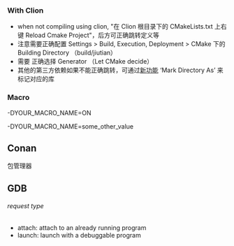 ### With Clion

- when not compiling using clion, "在 Clion 根目录下的 CMakeLists.txt 上右键 Reload Cmake Project"，后方可正确跳转定义等
- 注意需要正确配置 Settings > Build, Execution, Deployment > CMake 下的 Building Directory （build/jiutian）
- 需要 正确选择 Generator （Let CMake decide）
- 其他的第三方依赖如果不能正确跳转，可通过[新功能](https://intellij-support.jetbrains.com/hc/en-us/articles/207253135-CLion-fails-to-find-some-of-my-headers-Where-does-it-search-for-them-) ‘Mark Directory As’ 来标记对应的库 

### Macro

-DYOUR_MACRO_NAME=ON

-DYOUR_MACRO_NAME=some_other_value



## Conan

包管理器



## GDB

###### request type 

- attach: attach to an already running program
- launch: launch with a debuggable program